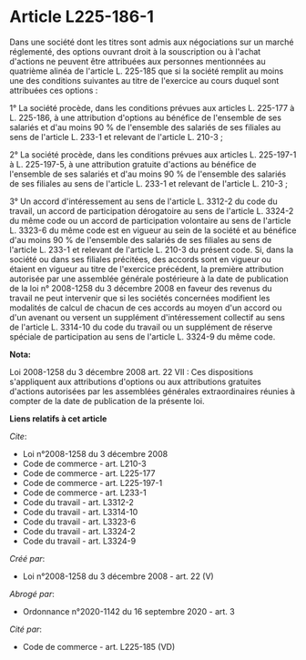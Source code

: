# Article L225-186-1

Dans une société dont les titres sont admis aux négociations sur un marché réglementé, des options ouvrant droit à la
souscription ou à l'achat d'actions ne peuvent être attribuées aux personnes mentionnées au quatrième alinéa de l'article L.
225-185 que si la société remplit au moins une des conditions suivantes au titre de l'exercice au cours duquel sont
attribuées ces options : 

1° La société procède, dans les conditions prévues aux articles L. 225-177 à L. 225-186, à une attribution d'options au
bénéfice de l'ensemble de ses salariés et d'au moins 90 % de l'ensemble des salariés de ses filiales au sens de l'article L.
233-1 et relevant de l'article L. 210-3 ; 

2° La société procède, dans les conditions prévues aux articles L. 225-197-1 à L. 225-197-5, à une attribution gratuite
d'actions au bénéfice de l'ensemble de ses salariés et d'au moins 90 % de l'ensemble des salariés de ses filiales au sens de
l'article L. 233-1 et relevant de l'article L. 210-3 ; 

3° Un accord d'intéressement au sens de l'article L. 3312-2 du code du travail, un accord de participation dérogatoire au
sens de l'article L. 3324-2 du même code ou un accord de participation volontaire au sens de l'article L. 3323-6 du même code
est en vigueur au sein de la société et au bénéfice d'au moins 90 % de l'ensemble des salariés de ses filiales au sens de
l'article L. 233-1 et relevant de l'article L. 210-3 du présent code. Si, dans la société ou dans ses filiales précitées, des
accords sont en vigueur ou étaient en vigueur au titre de l'exercice précédent, la première attribution autorisée par une
assemblée générale postérieure à la date de publication de la loi n° 2008-1258 du 3 décembre 2008 en faveur des revenus du
travail ne peut intervenir que si les sociétés concernées modifient les modalités de calcul de chacun de ces accords au moyen
d'un accord ou d'un avenant ou versent un supplément d'intéressement collectif au sens de l'article L. 3314-10 du code du
travail ou un supplément de réserve spéciale de participation au sens de l'article L. 3324-9 du même code.

**Nota:**

Loi 2008-1258 du 3 décembre 2008 art. 22 VII : Ces dispositions s'appliquent aux attributions d'options ou aux attributions
gratuites d'actions autorisées par les assemblées générales extraordinaires réunies à compter de la date de publication de la
présente loi.

**Liens relatifs à cet article**

_Cite_:

  - Loi n°2008-1258 du 3 décembre 2008
  - Code de commerce - art. L210-3
  - Code de commerce - art. L225-177
  - Code de commerce - art. L225-197-1
  - Code de commerce - art. L233-1
  - Code du travail - art. L3312-2
  - Code du travail - art. L3314-10
  - Code du travail - art. L3323-6
  - Code du travail - art. L3324-2
  - Code du travail - art. L3324-9

_Créé par_:

  - Loi n°2008-1258 du 3 décembre 2008 - art. 22 (V)

_Abrogé par_:

  - Ordonnance n°2020-1142 du 16 septembre 2020 - art. 3

_Cité par_:

  - Code de commerce - art. L225-185 (VD)
